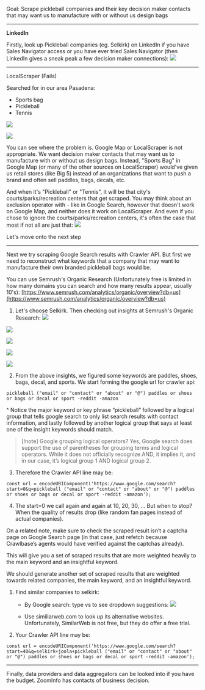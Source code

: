 Goal: Scrape pickleball companies and their key decision maker contacts that may want us to manufacture with or without us design bags

---

**LinkedIn**

Firstly, look up Pickleball companies (eg. Selkirk) on LinkedIn if you have Sales Navigator access or you have ever tried Sales Navigator (then LinkedIn gives a sneak peak a few decision maker connections):
![](bqDSE9h.png)

---

LocalScraper (Fails)

Searched for in our area Pasadena:
- Sports bag
- Pickleball
- Tennis

![](ZEDuENN.png)


![](74vQpLT.png)

You can see where the problem is. Google Map or LocalScraper is not appropriate.  We want  decision maker contacts that may want us to manufacture with or without us design bags. Instead, "Sports Bag" in Google Map (or many of the other sources on LocalScraper) would've given us retail stores (like Big 5) instead of an organizations that want to push a brand and often sell paddles, bags, decals, etc. 

And when it's "Pickleball" or "Tennis", it will be that city's courts/parks/recreation centers that get scraped. You may think about an exclusion operator with `-` like in Google Search, however that doesn't work on Google Map, and neither does it work on LocalScraper. And even if you chose to ignore the courts/parks/recreation centers, it's often the case that most if not all are just that:
![](as7ncod.png)

Let's move onto the next step

---

Next we try scraping Google Search results with Crawler API. But first we need to reconstruct what keywords that a company that may want to manufacture their own branded pickleball bags would be.

You can use Semrush's Organic Research (Unfortunately free is limited in how many domains you can search and how many results appear, usually 10's):
[https://www.semrush.com/analytics/organic/overview?db=us](https://www.semrush.com/analytics/organic/overview?db=us)

1. Let's choose Selkirk. Then checking out insights at Semrush's Organic Research:
![](aPX3hks.png)

![](4tEgxwa.png)

![](lGWJCV6.png)

![](Zg7NhIO.png)

![](suONZwC.png)


2. From the above insights, we figured some keywords are paddles, shoes, bags, decal, and sports.
We start forming the google url for crawler api:
```
pickleball ("email" or "contact" or "about" or "@") paddles or shoes or bags or decal or sport -reddit -amazon
```

^ Notice the major keyword or key phrase “pickleball” followed by a logical group that tells google search to only list search results with contact information, and lastly followed by another logical group that says at least one of the insight keywords should match.

> [!note] Google grouping logical operators?
> Yes, Google search does support the use of parentheses for grouping terms and logical operators. While it does not officially recognize AND, it implies it, and in our case, it’s logical group 1 AND logical group 2.


3. Therefore the Crawler API line may be:
```
const url = encodeURIComponent('https://www.google.com/search?start=0&q=pickleball ("email" or "contact" or "about" or "@") paddles or shoes or bags or decal or sport -reddit -amazon');
```

4. The start=0 we call again and again at 10, 20, 30, ... But when to stop? When the quality of results drop (like random fan pages instead of actual companies).

On a related note, make sure to check the scraped result isn’t a captcha page on Google Search page (in that case, just refetch because Crawlbase’s agents would have verified against the captchas already).

This will give you a set of scraped results that are more weighted heavily to the main keyword and an insightful keyword.

We should generate another set of scraped results that are weighted towards related companies, the main keyword, and an insightful keyword.

1. Find similar companies to selkirk:
	- By Google search: type vs to see dropdown suggestions:
	  ![](LXqoVl9.png)

	- Use similiarweb.com to look up its alternative websites. Unfortunately, SimilarWeb is not free, but they do offer a free trial.
2. Your Crawler API line may be:
```
const url = encodeURIComponent('https://www.google.com/search?start=40&q=selkirk+joola+pickleball ("email" or "contact" or "about" or "@") paddles or shoes or bags or decal or sport -reddit -amazon');
```

---

Finally, data providers and data aggregators can be looked into if you have the budget. ZoomInfo has contacts of business decision.